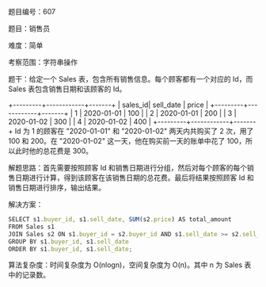 题目编号：607

题目：销售员

难度：简单

考察范围：字符串操作

题干：给定一个 Sales 表，包含所有销售信息。每个顾客都有一个对应的 Id，而 Sales 表包含销售日期和该顾客的 Id。

+---------+------------+-------+
| sales_id|  sell_date |  price |
+---------+------------+-------+
| 1       | 2020-01-01 | 100   |
| 2       | 2020-01-01 | 200   |
| 3       | 2020-01-02 | 300   |
| 4       | 2020-01-02 | 400   |
+---------+------------+-------+
Id 为 1 的顾客在 "2020-01-01" 和 "2020-01-02" 两天内共购买了 2 次，用了 100 和 200。在 "2020-01-02" 这一天，他在购买前一天的账单中花了 100，所以此时他的总花费是 300。

解题思路：首先需要按照顾客 Id 和销售日期进行分组，然后对每个顾客的每个销售日期进行计算，得到该顾客在该销售日期的总花费。最后将结果按照顾客 Id 和销售日期进行排序，输出结果。

解决方案：

```javascript
SELECT s1.buyer_id, s1.sell_date, SUM(s2.price) AS total_amount
FROM Sales s1
JOIN Sales s2 ON s1.buyer_id = s2.buyer_id AND s1.sell_date >= s2.sell_date
GROUP BY s1.buyer_id, s1.sell_date
ORDER BY s1.buyer_id, s1.sell_date;
```

算法复杂度：时间复杂度为 O(nlogn)，空间复杂度为 O(n)。其中 n 为 Sales 表中的记录数。